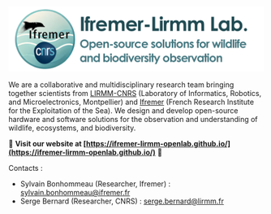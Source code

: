 ![](./assets/logo_base_horizontal_bluetxt.png)

We are a collaborative and multidisciplinary research team bringing together scientists from [LIRMM-CNRS](https://www.lirmm.fr/lirmm-en/) (Laboratory of Informatics, Robotics, and Microelectronics, Montpellier) and [Ifremer](https://www.ifremer.fr/fr) (French Research Institute for the Exploitation of the Sea). We design and develop open-source hardware and software solutions for the observation and understanding of wildlife, ecosystems, and biodiversity.

🌊 **Visit our website at [https://ifremer-lirmm-openlab.github.io/](https://ifremer-lirmm-openlab.github.io/)** 🌊

Contacts :

- Sylvain Bonhommeau (Researcher, Ifremer) : sylvain.bonhommeau@ifremer.fr
- Serge Bernard (Researcher, CNRS) : serge.bernard@lirmm.fr